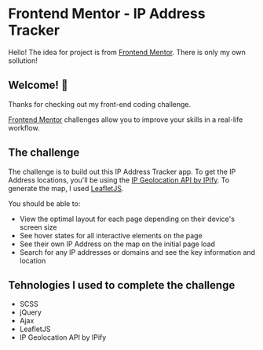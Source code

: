 # Frontend Mentor - IP Address Tracker

Hello! The idea for project is from [Frontend Mentor](https://www.frontendmentor.io). 
There is only my own sollution!

## Welcome! 👋

Thanks for checking out my front-end coding challenge.

[Frontend Mentor](https://www.frontendmentor.io) challenges allow you to improve your skills in a real-life workflow.


## The challenge

The challenge is to build out this IP Address Tracker app. To get the IP Address locations, you'll be using the [IP Geolocation API by IPify](https://geo.ipify.org/). To generate the map, I used [LeafletJS](https://leafletjs.com/).

You should be able to:

- View the optimal layout for each page depending on their device's screen size
- See hover states for all interactive elements on the page
- See their own IP Address on the map on the initial page load
- Search for any IP addresses or domains and see the key information and location

## Tehnologies I used to complete the challenge

 - SCSS
 - jQuery
 - Ajax
 - LeafletJS
 - IP Geolocation API by IPify

